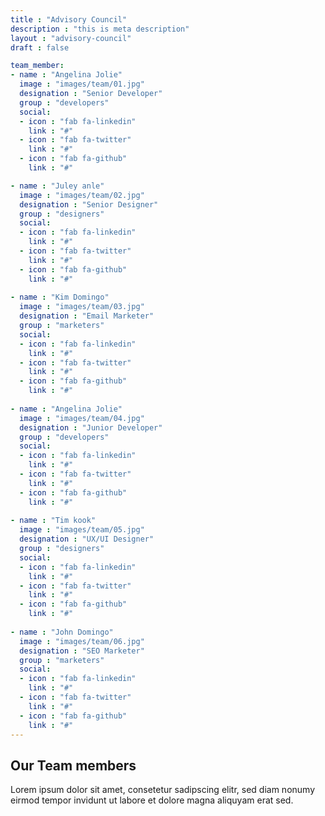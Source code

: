 ```yaml
---
title : "Advisory Council"
description : "this is meta description"
layout : "advisory-council"
draft : false

team_member:
- name : "Angelina Jolie"
  image : "images/team/01.jpg"
  designation : "Senior Developer"
  group : "developers"
  social:
  - icon : "fab fa-linkedin"
    link : "#"
  - icon : "fab fa-twitter"
    link : "#"
  - icon : "fab fa-github"
    link : "#"

- name : "Juley anle"
  image : "images/team/02.jpg"
  designation : "Senior Designer"
  group : "designers"
  social:
  - icon : "fab fa-linkedin"
    link : "#"
  - icon : "fab fa-twitter"
    link : "#"
  - icon : "fab fa-github"
    link : "#"
    
- name : "Kim Domingo"
  image : "images/team/03.jpg"
  designation : "Email Marketer"
  group : "marketers"
  social:
  - icon : "fab fa-linkedin"
    link : "#"
  - icon : "fab fa-twitter"
    link : "#"
  - icon : "fab fa-github"
    link : "#"
    
- name : "Angelina Jolie"
  image : "images/team/04.jpg"
  designation : "Junior Developer"
  group : "developers"
  social:
  - icon : "fab fa-linkedin"
    link : "#"
  - icon : "fab fa-twitter"
    link : "#"
  - icon : "fab fa-github"
    link : "#"
    
- name : "Tim kook"
  image : "images/team/05.jpg"
  designation : "UX/UI Designer"
  group : "designers"
  social:
  - icon : "fab fa-linkedin"
    link : "#"
  - icon : "fab fa-twitter"
    link : "#"
  - icon : "fab fa-github"
    link : "#"
    
- name : "John Domingo"
  image : "images/team/06.jpg"
  designation : "SEO Marketer"
  group : "marketers"
  social:
  - icon : "fab fa-linkedin"
    link : "#"
  - icon : "fab fa-twitter"
    link : "#"
  - icon : "fab fa-github"
    link : "#"
---
```


## Our **Team members**
Lorem ipsum dolor sit amet, consetetur sadipscing elitr, sed diam nonumy eirmod tempor invidunt ut labore et dolore magna aliquyam erat sed.
